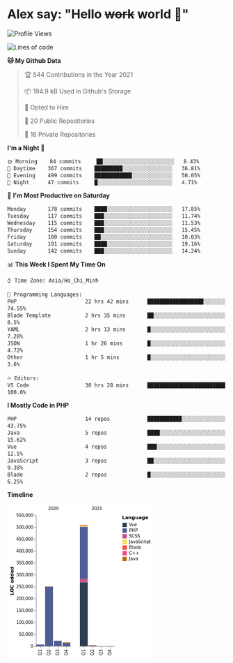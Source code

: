 # Alex say: "Hello ~~work~~ world 🐾"

<!--START_SECTION:waka-->
![Profile Views](http://img.shields.io/badge/Profile%20Views-0-blue)

![Lines of code](https://img.shields.io/badge/From%20Hello%20World%20I%27ve%20Written-811276%20lines%20of%20code-blue)

**🐱 My Github Data** 

> 🏆 544 Contributions in the Year 2021
 > 
> 📦 194.9 kB Used in Github's Storage 
 > 
> 💼 Opted to Hire
 > 
> 📜 20 Public Repositories 
 > 
> 🔑 18 Private Repositories  
 > 
**I'm a Night 🦉** 

```text
🌞 Morning    84 commits     ██░░░░░░░░░░░░░░░░░░░░░░░   8.43% 
🌆 Daytime    367 commits    █████████░░░░░░░░░░░░░░░░   36.81% 
🌃 Evening    499 commits    ████████████░░░░░░░░░░░░░   50.05% 
🌙 Night      47 commits     █░░░░░░░░░░░░░░░░░░░░░░░░   4.71%

```
📅 **I'm Most Productive on Saturday** 

```text
Monday       178 commits    ████░░░░░░░░░░░░░░░░░░░░░   17.85% 
Tuesday      117 commits    ███░░░░░░░░░░░░░░░░░░░░░░   11.74% 
Wednesday    115 commits    ███░░░░░░░░░░░░░░░░░░░░░░   11.53% 
Thursday     154 commits    ███░░░░░░░░░░░░░░░░░░░░░░   15.45% 
Friday       100 commits    ██░░░░░░░░░░░░░░░░░░░░░░░   10.03% 
Saturday     191 commits    ████░░░░░░░░░░░░░░░░░░░░░   19.16% 
Sunday       142 commits    ███░░░░░░░░░░░░░░░░░░░░░░   14.24%

```


📊 **This Week I Spent My Time On** 

```text
⌚︎ Time Zone: Asia/Ho_Chi_Minh

💬 Programming Languages: 
PHP                      22 hrs 42 mins      ██████████████████░░░░░░░   74.55% 
Blade Template           2 hrs 35 mins       ██░░░░░░░░░░░░░░░░░░░░░░░   8.5% 
YAML                     2 hrs 13 mins       █░░░░░░░░░░░░░░░░░░░░░░░░   7.28% 
JSON                     1 hr 26 mins        █░░░░░░░░░░░░░░░░░░░░░░░░   4.72% 
Other                    1 hr 5 mins         █░░░░░░░░░░░░░░░░░░░░░░░░   3.6%

🔥 Editors: 
VS Code                  30 hrs 28 mins      █████████████████████████   100.0%

```

**I Mostly Code in PHP** 

```text
PHP                      14 repos            ███████████░░░░░░░░░░░░░░   43.75% 
Java                     5 repos             ████░░░░░░░░░░░░░░░░░░░░░   15.62% 
Vue                      4 repos             ███░░░░░░░░░░░░░░░░░░░░░░   12.5% 
JavaScript               3 repos             ██░░░░░░░░░░░░░░░░░░░░░░░   9.38% 
Blade                    2 repos             █░░░░░░░░░░░░░░░░░░░░░░░░   6.25%

```


**Timeline**

![Chart not found](https://raw.githubusercontent.com/alexzvn/alexzvn/main/charts/bar_graph.png) 


<!--END_SECTION:waka-->
